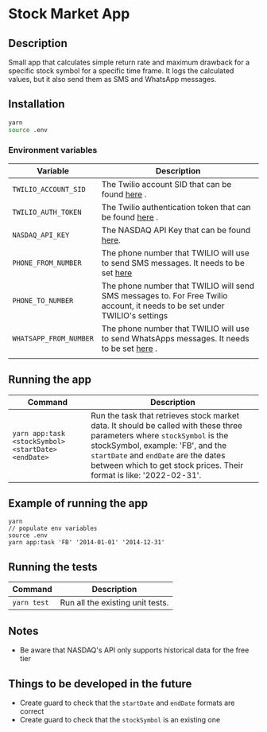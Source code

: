 # Stock Market App

## Description

Small app that calculates simple return rate and maximum drawback for a specific stock symbol for a specific time frame. It logs the calculated values, but it also send them as SMS and WhatsApp messages.

## Installation

```bash
yarn
source .env
```

### Environment variables

| Variable               | Description                                                                                                                                                            |
| ---------------------- | ---------------------------------------------------------------------------------------------------------------------------------------------------------------------- |
| `TWILIO_ACCOUNT_SID `  | The Twilio account SID that can be found [here](https://console.twilio.com/?frameUrl=%2Fconsole%3Fx-target-region%3Dus1) .                                             |
| `TWILIO_AUTH_TOKEN`    | The Twilio authentication token that can be found [here](https://console.twilio.com/?frameUrl=%2Fconsole%3Fx-target-region%3Dus1) .                                    |
| `NASDAQ_API_KEY`       | The NASDAQ API Key that can be found [here](https://data.nasdaq.com/account/profile).                                                                                  |
| `PHONE_FROM_NUMBER`    | The phone number that TWILIO will use to send SMS messages. It needs to be set [here](https://console.twilio.com/?frameUrl=%2Fconsole%3Fx-target-region%3Dus1)         |
| `PHONE_TO_NUMBER`      | The phone number that TWILIO will send SMS messages to. For Free Twilio account, it needs to be set under TWILIO's settings                                            |
| `WHATSAPP_FROM_NUMBER` | The phone number that TWILIO will use to send WhatsApps messages. It needs to be set [here](https://console.twilio.com/?frameUrl=%2Fconsole%3Fx-target-region%3Dus1) . |
|                        |

## Running the app

| Command                                             | Description                                                                                                                                                                                                                                                                  |
| --------------------------------------------------- | ---------------------------------------------------------------------------------------------------------------------------------------------------------------------------------------------------------------------------------------------------------------------------- |
| `yarn app:task <stockSymbol> <startDate> <endDate>` | Run the task that retrieves stock market data. It should be called with these three parameters where `stockSymbol` is the stockSymbol, example: 'FB', and the `startDate` and `endDate` are the dates between which to get stock prices. Their format is like: '2022-02-31'. |

## Example of running the app

```
yarn
// populate env variables
source .env
yarn app:task 'FB' '2014-01-01' '2014-12-31'
```

## Running the tests

| Command     | Description                      |
| ----------- | -------------------------------- |
| `yarn test` | Run all the existing unit tests. |

## Notes

- Be aware that NASDAQ's API only supports historical data for the free tier

## Things to be developed in the future

- Create guard to check that the `startDate` and `endDate` formats are correct
- Create guard to check that the `stockSymbol` is an existing one
